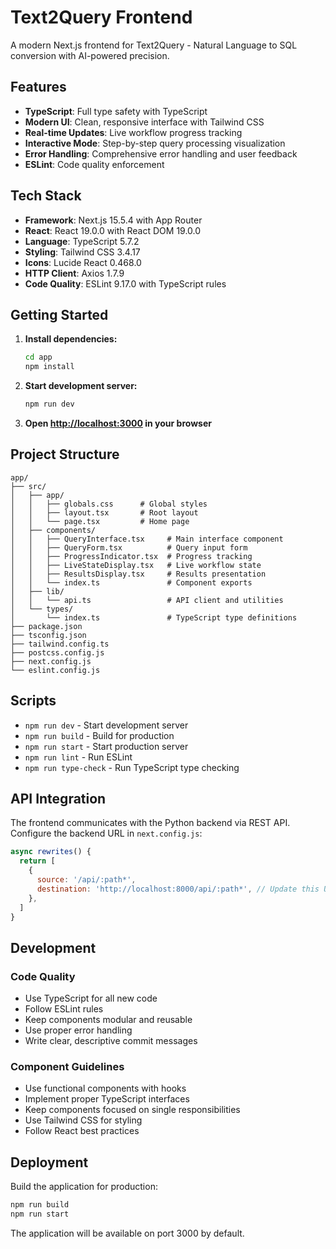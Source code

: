 # Text2Query Frontend

A modern Next.js frontend for Text2Query - Natural Language to SQL conversion with AI-powered precision.

## Features

- **TypeScript**: Full type safety with TypeScript
- **Modern UI**: Clean, responsive interface with Tailwind CSS
- **Real-time Updates**: Live workflow progress tracking
- **Interactive Mode**: Step-by-step query processing visualization
- **Error Handling**: Comprehensive error handling and user feedback
- **ESLint**: Code quality enforcement

## Tech Stack

- **Framework**: Next.js 15.5.4 with App Router
- **React**: React 19.0.0 with React DOM 19.0.0
- **Language**: TypeScript 5.7.2
- **Styling**: Tailwind CSS 3.4.17
- **Icons**: Lucide React 0.468.0
- **HTTP Client**: Axios 1.7.9
- **Code Quality**: ESLint 9.17.0 with TypeScript rules

## Getting Started

1. **Install dependencies:**

   ```bash
   cd app
   npm install
   ```

2. **Start development server:**

   ```bash
   npm run dev
   ```

3. **Open [http://localhost:3000](http://localhost:3000) in your browser**

## Project Structure

```
app/
├── src/
│   ├── app/
│   │   ├── globals.css      # Global styles
│   │   ├── layout.tsx       # Root layout
│   │   └── page.tsx         # Home page
│   ├── components/
│   │   ├── QueryInterface.tsx     # Main interface component
│   │   ├── QueryForm.tsx          # Query input form
│   │   ├── ProgressIndicator.tsx  # Progress tracking
│   │   ├── LiveStateDisplay.tsx   # Live workflow state
│   │   ├── ResultsDisplay.tsx     # Results presentation
│   │   └── index.ts               # Component exports
│   ├── lib/
│   │   └── api.ts                 # API client and utilities
│   └── types/
│       └── index.ts               # TypeScript type definitions
├── package.json
├── tsconfig.json
├── tailwind.config.ts
├── postcss.config.js
├── next.config.js
└── eslint.config.js
```

## Scripts

- `npm run dev` - Start development server
- `npm run build` - Build for production
- `npm run start` - Start production server
- `npm run lint` - Run ESLint
- `npm run type-check` - Run TypeScript type checking

## API Integration

The frontend communicates with the Python backend via REST API. Configure the backend URL in `next.config.js`:

```javascript
async rewrites() {
  return [
    {
      source: '/api/:path*',
      destination: 'http://localhost:8000/api/:path*', // Update this URL
    },
  ]
}
```

## Development

### Code Quality

- Use TypeScript for all new code
- Follow ESLint rules
- Keep components modular and reusable
- Use proper error handling
- Write clear, descriptive commit messages

### Component Guidelines

- Use functional components with hooks
- Implement proper TypeScript interfaces
- Keep components focused on single responsibilities
- Use Tailwind CSS for styling
- Follow React best practices

## Deployment

Build the application for production:

```bash
npm run build
npm run start
```

The application will be available on port 3000 by default.
